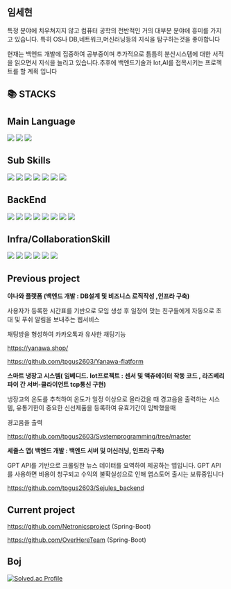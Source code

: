 임세현
--
특정 분야에 치우쳐지지 않고 컴퓨터 공학의 전반적인 거의 대부분 분야에 흥미를 가지고 있습니다. 특히 OS나 DB,네트워크,머신러닝등의 지식을 탐구하는것을 좋아합니다

현재는 백엔드 개발에 집중하여 공부중이며 추가적으로 틈틈히 분산시스템에 대한 서적을 읽으면서 지식을 늘리고 있습니다.추후에 백엔드기술과 Iot,AI를 접목시키는 프로젝트를 할 계획 입니다



📚 STACKS
--
  Main Language
  --
<div>
  <img src="https://img.shields.io/badge/java-007396?style=for-the-badge&logo=java&logoColor=white"> 
  <img src="https://img.shields.io/badge/c++-00599C?style=for-the-badge&logo=c%2B%2B&logoColor=white">
  <img src="https://img.shields.io/badge/C-3776AB?style=for-the-badge&logo=python&logoColor=white"> 
</div>

Sub Skills
--
<div>
  <img src="https://img.shields.io/badge/html5-E34F26?style=for-the-badge&logo=html5&logoColor=white"> 
  <img src="https://img.shields.io/badge/css-1572B6?style=for-the-badge&logo=css3&logoColor=white"> 
  <img src="https://img.shields.io/badge/javascript-F7DF1E?style=for-the-badge&logo=javascript&logoColor=black"> 
  <img src="https://img.shields.io/badge/react.js-F7DF1E?style=for-the-badge&logo=javascript&logoColor=black"> 
  <img src="https://img.shields.io/badge/python-3776AB?style=for-the-badge&logo=python&logoColor=white"> 
  <img src="https://img.shields.io/badge/pytorch-EE4C2C?style=for-the-badge&logo=javascript&logoColor=black">
  <img src="https://img.shields.io/badge/tensorflow-FF6F00?style=for-the-badge&logo=javascript&logoColor=black">
</div>

BackEnd
--
<div>
  <img src="https://img.shields.io/badge/Spring-6DB33F?style=for-the-badge&logo=Spring&logoColor=green">
  <img src="https://img.shields.io/badge/Spring Boot-6DB33F?style=for-the-badge&logo=Spring Boot&logoColor=yellow">
  <img src="https://img.shields.io/badge/jpa-6DB33F?style=for-the-badge&logo=spring&logoColor=white">
  <img src="https://img.shields.io/badge/springdatajpa-6DB33F?style=for-the-badge&logo=spring&logoColor=white">
  <img src="https://img.shields.io/badge/node.js-339933?style=for-the-badge&logo=Node.js&logoColor=white">
  <img src="https://img.shields.io/badge/express-000000?style=for-the-badge&logo=express&logoColor=white">
  <img src="https://img.shields.io/badge/mysql-4479A1?style=for-the-badge&logo=mysql&logoColor=white">  
  <img src="https://img.shields.io/badge/mongoDB-47A248?style=for-the-badge&logo=MongoDB&logoColor=white">
</div>


Infra/CollaborationSkill
--
<div>
  <img src="https://img.shields.io/badge/linux-FCC624?style=for-the-badge&logo=linux&logoColor=black"> 
  <img src="https://img.shields.io/badge/amazonaws-232F3E?style=for-the-badge&logo=amazonaws&logoColor=white">
  <img src="https://img.shields.io/badge/nginx-232F3E?style=for-the-badge&logo=amazonaws&logoColor=white">
  <img src="https://img.shields.io/badge/docker-색상?style=for-the-badge&logo=docker&logoColor=white">
  <img src="https://img.shields.io/badge/github-181717?style=for-the-badge&logo=github&logoColor=white">
  <img src="https://img.shields.io/badge/git-F05032?style=for-the-badge&logo=git&logoColor=white">
<div>





Previous project
--
**야나와 플랫폼 (백엔드 개발 : DB설계 및 비즈니스 로직작성 ,인프라 구축)**

사용자가 등록한 시간표를 기반으로 모임 생성 후 일정이 맞는 친구들에게 자동으로 초대 및 푸쉬 알림을 보내주는 웹서비스 

채팅방을 형성하여 카카오톡과 유사한 채팅기능      

https://yanawa.shop/

https://github.com/tpgus2603/Yanawa-flatform

**스마트 냉장고 시스템( 임베디드. Iot프로젝트 : 센서 및 액츄에이터 작동 코드 , 라즈베리 파이 간 서버-클라이언트 tcp통신 구현)**

냉장고의 온도를 추척하여 온도가 일정 이상으로 올라갔을 때 경고음을 출력하는 시스템, 유통기한이 중요한 신선제품을 등록하여 유효기간이 임박했을때

경고음을 출력 

https://github.com/tpgus2603/Systemprogramming/tree/master

**세줄스 앱( 백엔드 개발 : 백엔드 서버 및 머신러닝, 인프라 구축)** 

GPT API를 기반으로 크롤링한 뉴스 데이터를 요역하여 제공하는 앱입니다. GPT API를 사용하면 비용이 청구되고 수익의 불확실성으로 인해 앱스토어 출시는 보류중입니다

https://github.com/tpgus2603/Sejules_backend

Current project
--

https://github.com/Netronicsproject  (Spring-Boot)
  
https://github.com/OverHereTeam (Spring-Boot)
  
Boj
-
[![Solved.ac Profile](http://mazassumnida.wtf/api/v2/generate_badge?boj=tpgus2603)](https://solved.ac/tpgus2603/)  

